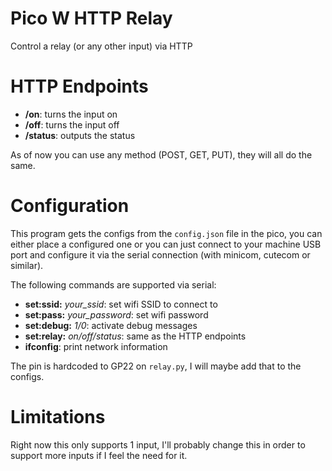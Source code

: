 # Pico W HTTP Relay

Control a relay (or any other input) via HTTP

# HTTP Endpoints

 - **/on**: turns the input on
 - **/off**: turns the input off
 - **/status**: outputs the status

 As of now you can use any method (POST, GET, PUT), they will all do the same.


# Configuration

This program gets the configs from the `config.json` file in the pico, you can either place a configured one or you can just connect to your machine USB port and configure it via the serial connection (with minicom, cutecom or similar).

The following commands are supported via serial:
 - **set:ssid:** *your_ssid*: set wifi SSID to connect to
 - **set:pass:** *your_password*: set wifi password
 - **set:debug:** *1/0*: activate debug messages
 - **set:relay:** *on/off/status*: same as the HTTP endpoints
 - **ifconfig**: print network information

The pin is hardcoded to GP22 on `relay.py`, I will maybe add that to the configs.


# Limitations

Right now this only supports 1 input, I'll probably change this in order to support more inputs if I feel the need for it.
